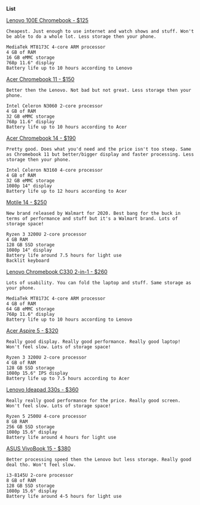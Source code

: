 <!--- https://akirameru.github.io/list/ -->
**List**

[Lenovo 100E Chromebook - $125](https://www.amazon.com/Lenovo-Chromebook-MediaTek-Processor-81QB000AUS/dp/B07Z1KJ2D8/ref=sr_1_7?keywords=chromebook&qid=1580164999&s=electronics&sr=1-7&th=1&tag=laptopz18-20)
```
Cheapest. Just enough to use internet and watch shows and stuff. Won't be able to do a whole lot. Less storage then your phone.

MediaTek MT8173C 4-core ARM processor
4 GB of RAM
16 GB eMMC storage
768p 11.6" display
Battery life up to 10 hours according to Lenovo
```

[Acer Chromebook 11 - $150](https://www.amazon.com/C731-C118-Cel-11-6-32GB-Chrm/dp/B07LDRV83G/ref=sr_1_8?keywords=chromebook&qid=1580164999&s=electronics&sr=1-8&tag=laptopz18-20)
```
Better then the Lenovo. Not bad but not great. Less storage then your phone.

Intel Celeron N3060 2-core processor
4 GB of RAM
32 GB eMMC storage
768p 11.6" display
Battery life up to 10 hours according to Acer
```

[Acer Chromebook 14 - $190](https://www.amazon.com/Acer-Chromebook-Aluminum-14-inch-CB3-431-C5FM/dp/B01CVOLVPA/ref=sr_1_3?keywords=acer+chromebook+14&qid=1580165063&s=electronics&sr=1-3&tag=laptopz18-20)
```
Pretty good. Does what you'd need and the price isn't too steep. Same as Chromebook 11 but better/bigger display and faster processing. Less storage then your phone.

Intel Celeron N3160 4-core processor
4 GB of RAM
32 GB eMMC storage
1080p 14" display
Battery life up to 12 hours according to Acer
```

[Motile 14 - $250](https://www.walmart.com/ip/Vega-HDMI-Front-RAM-Rose-FHD-4GB-display-AMD-128GB-Tuned-Camera-Radeon-14-Ryzen-Gold-720P-THX-Graphics-IR-SSD-Laptop-3-MOTILE-Spatial-Performance-Aud/708573214?irgwc=1&sourceid=imp_3%3Ay0DZ1G%3AxyOU5PwUx0Mo3cmUknVtDwRw3Gcx80&veh=aff&wmlspartner=imp_1883484&clickid=3%3Ay0DZ1G%3AxyOU5PwUx0Mo3cmUknVtDwRw3Gcx80)
```
New brand released by Walmart for 2020. Best bang for the buck in terms of performance and stuff but it's a Walmart brand. Lots of storage space!

Ryzen 3 3200U 2-core processor
4 GB RAM
128 GB SSD storage
1080p 14" display
Battery life around 7.5 hours for light use
Backlit keyboard
```

[Lenovo Chromebook C330 2-in-1 - $260](https://www.amazon.com/Lenovo-Chromebook-Convertible-11-6-Inch-81HY0000US/dp/B07GM2J11Q/ref=sr_1_4?keywords=chromebook&qid=1580164999&s=electronics&sr=1-4&tag=laptopz18-20)
```
Lots of usability. You can fold the laptop and stuff. Same storage as your phone.

MediaTek MT8173C 4-core ARM processor
4 GB of RAM
64 GB eMMC storage
768p 11.6" display
Battery life up to 10 hours according to Lenovo
```

[Acer Aspire 5 - $320](https://www.amazon.com/Acer-Display-Graphics-Keyboard-A515-43-R19L/dp/B07RF1XD36/ref=sr_1_4?keywords=acer+aspire+5&qid=1566951848&s=gateway&sr=8-4&tag=laptopz18-20)
```
Really good display. Really good performance. Really good laptop! Won't feel slow. Lots of storage space!

Ryzen 3 3200U 2-core processor
4 GB of RAM
128 GB SSD storage
1080p 15.6" IPS display
Battery life up to 7.5 hours according to Acer
```

[Lenovo Ideapad 330s - $360](https://www.walmart.com/ip/Lenovo-Ideapad-330s-15-6-Laptop-Windows-10-AMD-Ryzen-5-2500U-Quad-Core-Processor-8GB-Memory-256GB-Storage-Platinum-Grey-81FB00HKUS/273186587?irgwc=1&sourceid=imp_3%3Ay0DZ1G%3AxyOU5PwUx0Mo3cmUknVtEwtw3Gcx80&veh=aff&wmlspartner=imp_1883484&clickid=3%3Ay0DZ1G%3AxyOU5PwUx0Mo3cmUknVtEwtw3Gcx80)
```
Really really good performance for the price. Really good screen. Won't feel slow. Lots of storage space!

Ryzen 5 2500U 4-core processor
8 GB RAM
256 GB SSD storage
1080p 15.6" display
Battery life around 4 hours for light use
```

[ASUS VivoBook 15 - $380](https://www.amazon.com/ASUS-VivoBook-i3-8145U-Windows-F512FA-AB34/dp/B07RK5M35T/ref=sr_1_3?keywords=asus+vivobook+15&qid=1566953091&s=electronics&sr=1-3&tag=laptopz18-20)
```
Better processing speed then the Lenovo but less storage. Really good deal tho. Won't feel slow.

i3-8145U 2-core processor
8 GB of RAM
128 GB SSD storage
1080p 15.6" display
Battery life around 4-5 hours for light use
```
